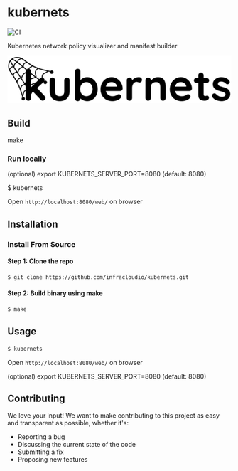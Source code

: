 # kubernets

![CI](https://github.com/infracloudio/kubernets/workflows/CI/badge.svg)

Kubernetes network policy visualizer and manifest builder

![](/web/images/kubernets_logo.png)

## Build

make

### Run locally

(optional) export KUBERNETS_SERVER_PORT=8080 (default: 8080)

$ kubernets

Open `http://localhost:8080/web/` on browser


## Installation

### Install From Source

#### Step 1: Clone the repo

```bash
$ git clone https://github.com/infracloudio/kubernets.git
```

#### Step 2: Build binary using make

```bash
$ make
```

## Usage

```bash
$ kubernets
```

Open `http://localhost:8080/web/` on browser

(optional) export KUBERNETS_SERVER_PORT=8080 (default: 8080)


## Contributing

We love your input! We want to make contributing to this project as easy and transparent as possible, whether it's:
- Reporting a bug
- Discussing the current state of the code
- Submitting a fix
- Proposing new features

